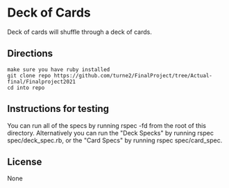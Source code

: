 # Deck of Cards

Deck of cards will shuffle through a deck of cards. 

## Directions

```
make sure you have ruby installed
git clone repo https://github.com/turne2/FinalProject/tree/Actual-final/Finalproject2021
cd into repo
```

## Instructions for testing 

 You can run all of the specs by running rspec -fd from the root of this directory. Alternatively you can run the "Deck Specks" by running rspec spec/deck_spec.rb, or the "Card Specs" by running rspec spec/card_spec.

## License

None
